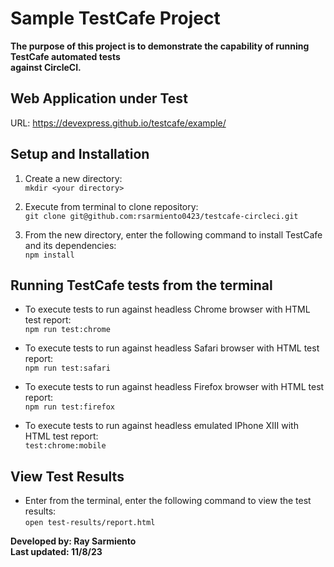 
# Sample TestCafe Project


**The purpose of this project is to demonstrate the capability of running TestCafe automated tests<br>
against CircleCI.**


## Web Application under Test
URL: https://devexpress.github.io/testcafe/example/<br>


## Setup and Installation
1. Create a new directory:<br>
`mkdir <your directory>`


2. Execute from terminal to clone repository:<br>
`git clone git@github.com:rsarmiento0423/testcafe-circleci.git`


3. From the new directory, enter the following command to install TestCafe and its dependencies:<br>
`npm install`



## Running TestCafe tests from the terminal


- To execute tests to run against headless Chrome browser with HTML test report:<br>
`npm run test:chrome`


- To execute tests to run against headless Safari browser with HTML test report:<br>
`npm run test:safari`


- To execute tests to run against headless Firefox browser with HTML test report:<br>
`npm run test:firefox`


- To execute tests to run against headless emulated IPhone XIII with HTML test report:<br>
`test:chrome:mobile`


## View Test Results
- Enter from the terminal, enter the following command to view the test results:<br>
`open test-results/report.html`


**Developed by: Ray Sarmiento**<br>
**Last updated: 11/8/23**<br>
